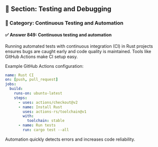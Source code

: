 ## 📘 Section: Testing and Debugging
### 🔹 Category: Continuous Testing and Automation
#### ✅ Answer 849: Continuous testing and automation

Running automated tests with continuous integration (CI) in Rust projects ensures bugs are caught early and code quality is maintained. Tools like GitHub Actions make CI setup easy.

Example GitHub Actions configuration:

```yaml
name: Rust CI
on: [push, pull_request]
jobs:
  build:
    runs-on: ubuntu-latest
    steps:
      - uses: actions/checkout@v2
      - name: Install Rust
        uses: actions-rs/toolchain@v1
        with:
          toolchain: stable
      - name: Run tests
        run: cargo test --all
```

Automation quickly detects errors and increases code reliability.
